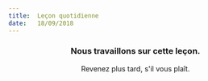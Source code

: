 ```yaml
---
title:  Leçon quotidienne
date:   18/09/2018
---
```


### <center>Nous travaillons sur cette leçon.</center>
<center>Revenez plus tard, s'il vous plaît.</center>